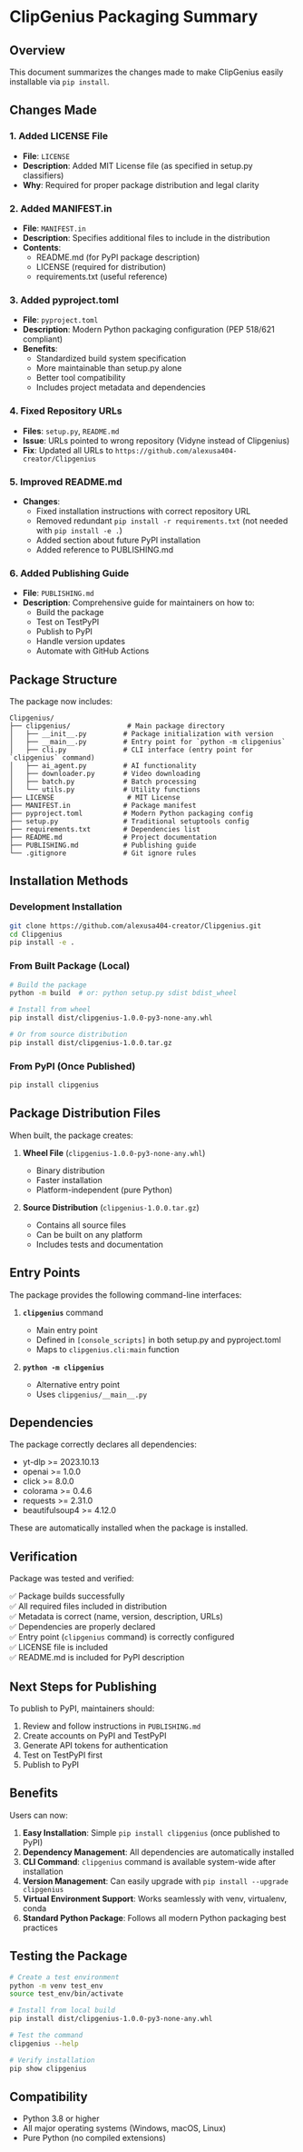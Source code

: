 # ClipGenius Packaging Summary

## Overview
This document summarizes the changes made to make ClipGenius easily installable via `pip install`.

## Changes Made

### 1. Added LICENSE File
- **File**: `LICENSE`
- **Description**: Added MIT License file (as specified in setup.py classifiers)
- **Why**: Required for proper package distribution and legal clarity

### 2. Added MANIFEST.in
- **File**: `MANIFEST.in`
- **Description**: Specifies additional files to include in the distribution
- **Contents**:
  - README.md (for PyPI package description)
  - LICENSE (required for distribution)
  - requirements.txt (useful reference)

### 3. Added pyproject.toml
- **File**: `pyproject.toml`
- **Description**: Modern Python packaging configuration (PEP 518/621 compliant)
- **Benefits**:
  - Standardized build system specification
  - More maintainable than setup.py alone
  - Better tool compatibility
  - Includes project metadata and dependencies

### 4. Fixed Repository URLs
- **Files**: `setup.py`, `README.md`
- **Issue**: URLs pointed to wrong repository (Vidyne instead of Clipgenius)
- **Fix**: Updated all URLs to `https://github.com/alexusa404-creator/Clipgenius`

### 5. Improved README.md
- **Changes**:
  - Fixed installation instructions with correct repository URL
  - Removed redundant `pip install -r requirements.txt` (not needed with `pip install -e .`)
  - Added section about future PyPI installation
  - Added reference to PUBLISHING.md

### 6. Added Publishing Guide
- **File**: `PUBLISHING.md`
- **Description**: Comprehensive guide for maintainers on how to:
  - Build the package
  - Test on TestPyPI
  - Publish to PyPI
  - Handle version updates
  - Automate with GitHub Actions

## Package Structure

The package now includes:

```
Clipgenius/
├── clipgenius/              # Main package directory
│   ├── __init__.py         # Package initialization with version
│   ├── __main__.py         # Entry point for `python -m clipgenius`
│   ├── cli.py              # CLI interface (entry point for `clipgenius` command)
│   ├── ai_agent.py         # AI functionality
│   ├── downloader.py       # Video downloading
│   ├── batch.py            # Batch processing
│   └── utils.py            # Utility functions
├── LICENSE                  # MIT License
├── MANIFEST.in             # Package manifest
├── pyproject.toml          # Modern Python packaging config
├── setup.py                # Traditional setuptools config
├── requirements.txt        # Dependencies list
├── README.md               # Project documentation
├── PUBLISHING.md           # Publishing guide
└── .gitignore              # Git ignore rules
```

## Installation Methods

### Development Installation
```bash
git clone https://github.com/alexusa404-creator/Clipgenius.git
cd Clipgenius
pip install -e .
```

### From Built Package (Local)
```bash
# Build the package
python -m build  # or: python setup.py sdist bdist_wheel

# Install from wheel
pip install dist/clipgenius-1.0.0-py3-none-any.whl

# Or from source distribution
pip install dist/clipgenius-1.0.0.tar.gz
```

### From PyPI (Once Published)
```bash
pip install clipgenius
```

## Package Distribution Files

When built, the package creates:

1. **Wheel File** (`clipgenius-1.0.0-py3-none-any.whl`)
   - Binary distribution
   - Faster installation
   - Platform-independent (pure Python)

2. **Source Distribution** (`clipgenius-1.0.0.tar.gz`)
   - Contains all source files
   - Can be built on any platform
   - Includes tests and documentation

## Entry Points

The package provides the following command-line interfaces:

1. **`clipgenius`** command
   - Main entry point
   - Defined in `[console_scripts]` in both setup.py and pyproject.toml
   - Maps to `clipgenius.cli:main` function

2. **`python -m clipgenius`**
   - Alternative entry point
   - Uses `clipgenius/__main__.py`

## Dependencies

The package correctly declares all dependencies:

- yt-dlp >= 2023.10.13
- openai >= 1.0.0
- click >= 8.0.0
- colorama >= 0.4.6
- requests >= 2.31.0
- beautifulsoup4 >= 4.12.0

These are automatically installed when the package is installed.

## Verification

Package was tested and verified:

✅ Package builds successfully  
✅ All required files included in distribution  
✅ Metadata is correct (name, version, description, URLs)  
✅ Dependencies are properly declared  
✅ Entry point (`clipgenius` command) is correctly configured  
✅ LICENSE file is included  
✅ README.md is included for PyPI description  

## Next Steps for Publishing

To publish to PyPI, maintainers should:

1. Review and follow instructions in `PUBLISHING.md`
2. Create accounts on PyPI and TestPyPI
3. Generate API tokens for authentication
4. Test on TestPyPI first
5. Publish to PyPI

## Benefits

Users can now:

1. **Easy Installation**: Simple `pip install clipgenius` (once published to PyPI)
2. **Dependency Management**: All dependencies are automatically installed
3. **CLI Command**: `clipgenius` command is available system-wide after installation
4. **Version Management**: Can easily upgrade with `pip install --upgrade clipgenius`
5. **Virtual Environment Support**: Works seamlessly with venv, virtualenv, conda
6. **Standard Python Package**: Follows all modern Python packaging best practices

## Testing the Package

```bash
# Create a test environment
python -m venv test_env
source test_env/bin/activate

# Install from local build
pip install dist/clipgenius-1.0.0-py3-none-any.whl

# Test the command
clipgenius --help

# Verify installation
pip show clipgenius
```

## Compatibility

- Python 3.8 or higher
- All major operating systems (Windows, macOS, Linux)
- Pure Python (no compiled extensions)
